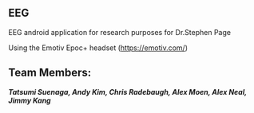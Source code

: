 **EEG**
---

EEG android application for research purposes for Dr.Stephen Page

Using the Emotiv Epoc+ headset (https://emotiv.com/)

Team Members:
-------------

***Tatsumi Suenaga, Andy Kim, Chris Radebaugh, Alex Moen, Alex Neal, Jimmy Kang***


